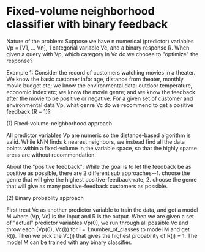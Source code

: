 # Fixed-volume neighborhood classifier with binary feedback

Nature of the problem:
Suppose we have n numerical (predictor) variables Vp = [V1, ... Vn], 1 categorial variable Vc, and a binary response R. When given a query with Vp, which category in Vc do we choose to "optimize" the response?

Example 1:
Consider the record of customers watching movies in a theater. We know the basic customer info: age, distance from theater, monthly movie budget etc; we know the environmental data: outdoor temperature, economic index etc; we know the movie genre; and we know the feedback after the movie to be positive or negative. For a given set of customer and environmental data Vp, what genre Vc do we recommend to get a positive feedback (R = 1)?

(1) Fixed-volume-neighborhood approach

All predictor variables Vp are numeric so the distance-based algorithm is valid. While kNN finds k nearest neighbors, we instead find all the data points within a fixed-volume in the variable space, so that the highly sparse areas are without recommendation.

About the "positive feedback":
While the goal is to let the feedback be as positive as possible, there are 2 different sub approaches--1. choose the genre that will give the highest positive-feedback-rate, 2. choose the genre that will give as many positive-feedback customers as possible.

(2) Binary probablity approach

First treat Vc as another predictor variable to train the data, and get a model M where (Vp, Vc) is the input and R is the output. When we are given a set of "actual" predictor variables Vp(0), we run through all possible Vc and throw each (Vp(0), Vc(i)) for i = 1:number_of_classes to model M and get R(i). Then we pick the Vc(i) that gives the highest probability of R(i) = 1. The model M can be trained with any binary classifier.
